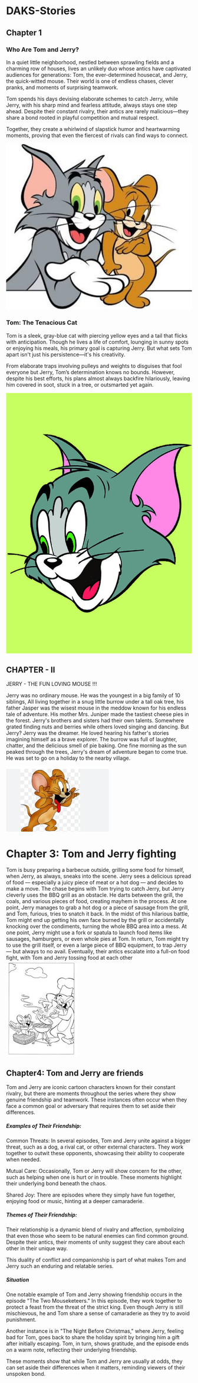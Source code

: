 # DAKS-Stories

## Chapter 1

### Who Are Tom and Jerry?

In a quiet little neighborhood, nestled between sprawling fields and a charming row of houses, lives an unlikely duo whose antics have captivated audiences for generations: Tom, the ever-determined housecat, and Jerry, the quick-witted mouse. Their world is one of endless chases, clever pranks, and moments of surprising teamwork.

Tom spends his days devising elaborate schemes to catch Jerry, while Jerry, with his sharp mind and fearless attitude, always stays one step ahead. Despite their constant rivalry, their antics are rarely malicious—they share a bond rooted in playful competition and mutual respect.

Together, they create a whirlwind of slapstick humor and heartwarming moments, proving that even the fiercest of rivals can find ways to connect.

![Tom & Jerry](./images/tom-jerry.jpg)

### Tom: The Tenacious Cat

Tom is a sleek, gray-blue cat with piercing yellow eyes and a tail that flicks with anticipation. Though he lives a life of comfort, lounging in sunny spots or enjoying his meals, his primary goal is capturing Jerry. But what sets Tom apart isn't just his persistence—it's his creativity.

From elaborate traps involving pulleys and weights to disguises that fool everyone but Jerry, Tom’s determination knows no bounds. However, despite his best efforts, his plans almost always backfire hilariously, leaving him covered in soot, stuck in a tree, or outsmarted yet again.

![Tom](./images/tom.jpg)

## CHAPTER - II

JERRY - THE FUN LOVING MOUSE !!!

Jerry was no ordinary mouse. He was the youngest in a big family of 10 siblings, All living together in a snug little burrow under a tall oak tree, his father Jasper was the wisest mouse in the meddow known for his endless tale of adventure. His mother Mrs. Juniper made the tastiest cheese pies in the forest. Jerry's brothers and sisters had their own talents. Somewhere grated finding nuts and berries while others loved singing and dancing. But Jerry? Jerry was the dreamer. He loved hearing his father's stories imagining himself as a brave explorer. The burrow was full of laughter, chatter, and the delicious smell of pie baking. One fine morning as the sun peaked through the trees, Jerry's dream of adventure began to come true. He was set to go on a holiday to the nearby village. 

![Capture](/images/Capture.JPG)

# Chapter 3: Tom and Jerry fighting

Tom is busy preparing a barbecue outside, grilling some food for himself, when Jerry, as always, sneaks into the scene. Jerry sees a delicious spread of food — especially a juicy piece of meat or a hot dog — and decides to make a move.
The chase begins with Tom trying to catch Jerry, but Jerry cleverly uses the BBQ grill as an obstacle. He darts between the grill, the coals, and various pieces of food, creating mayhem in the process. At one point, Jerry manages to grab a hot dog or a piece of sausage from the grill, and Tom, furious, tries to snatch it back.
In the midst of this hilarious battle, Tom might end up getting his own face burned by the grill or accidentally knocking over the condiments, turning the whole BBQ area into a mess. At one point, Jerry might use a fork or spatula to launch food items like sausages, hamburgers, or even whole pies at Tom. In return, Tom might try to use the grill itself, or even a large piece of BBQ equipment, to trap Jerry — but always to no avail.
Eventually, their antics escalate into a full-on food fight, with Tom and Jerry tossing food at each other
![BBQ](/images/BBQ.jpg)

## Chapter4: Tom and Jerry are friends

Tom and Jerry are iconic cartoon characters known for their constant rivalry, but there are moments throughout the series where they show genuine friendship and teamwork. These instances often occur when they face a common goal or adversary that requires them to set aside their differences.

##### Examples of Their Friendship:
Common Threats: In several episodes, Tom and Jerry unite against a bigger threat, such as a dog, a rival cat, or other external characters. They work together to outwit these opponents, showcasing their ability to cooperate when needed.

Mutual Care: Occasionally, Tom or Jerry will show concern for the other, such as helping when one is hurt or in trouble. These moments highlight their underlying bond beneath the chaos.

Shared Joy: There are episodes where they simply have fun together, enjoying food or music, hinting at a deeper camaraderie.

##### Themes of Their Friendship:
Their relationship is a dynamic blend of rivalry and affection, symbolizing that even those who seem to be natural enemies can find common ground. Despite their antics, their moments of unity suggest they care about each other in their unique way.

This duality of conflict and companionship is part of what makes Tom and Jerry such an enduring and relatable series.

##### Situation
One notable example of Tom and Jerry showing friendship occurs in the episode "The Two Mouseketeers." In this episode, they work together to protect a feast from the threat of the strict king. Even though Jerry is still mischievous, he and Tom share a sense of camaraderie as they try to avoid punishment.

Another instance is in "The Night Before Christmas," where Jerry, feeling bad for Tom, goes back to share the holiday spirit by bringing him a gift after initially escaping. Tom, in turn, shows gratitude, and the episode ends on a warm note, reflecting their underlying friendship.

These moments show that while Tom and Jerry are usually at odds, they can set aside their differences when it matters, reminding viewers of their unspoken bond.
